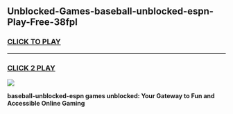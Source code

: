 
## Unblocked-Games-baseball-unblocked-espn-Play-Free-38fpl
<h3>
<a href="https://premium76.site?title=baseball-unblocked-espn&ref=20M">CLICK TO PLAY</a></h3>
<hr>

<h3>
<a href="https://premium76.site?title=baseball-unblocked-espn&ref=20M">CLICK 2 PLAY</a>
  
</h3>

<a href="https://premium76.site?title=baseball-unblocked-espn&ref=19M"><img src="https://clearcache.store/games.png"></a>


**baseball-unblocked-espn games unblocked: Your Gateway to Fun and Accessible Online Gaming**
